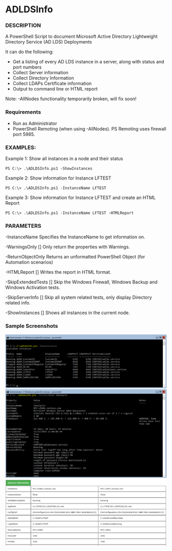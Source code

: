 # ADLDSInfo

### DESCRIPTION
A PowerShell Script to document Microsoft Active Directory Lightweight Directory Service (AD LDS) Deployments

It can do the following:

* Get a listing of every AD LDS instance in a server, along with status and port numbers
* Collect Server information
* Collect Directory Information
* Collect LDAPs Certificate information
* Output to command line or HTML report

Note: -AllNodes functionality temporarily broken, will fix soon!

### Requirements

* Run as Administrator
* PowerShell Remoting (when using -AllNodes). PS Remoting uses firewall port 5985.



### EXAMPLES:

Example 1:  Show all instances in a node and their status

	PS C:\> .\ADLDSInfo.ps1 -ShowInstances

Example 2:  Show information for Instance LFTEST

	PS C:\> .\ADLDSInfo.ps1 -InstanceName LFTEST

Example 3:  Show information for Instance LFTEST and create an HTML Report

	PS C:\> .\ADLDSInfo.ps1 -InstanceName LFTEST -HTMLReport



### PARAMETERS

-InstanceName <String>
Specifies the InstanceName to get information on.

-WarningsOnly [<SwitchParameter>]
Only return the properties with Warnings.

-ReturnObjectOnly <Boolean>
Returns an unformatted PowerShell Object (for Automation scenarios)


-HTMLReport [<SwitchParameter>]
Writes the report in HTML format.

-SkipExtendedTests [<SwitchParameter>]
Skip the Windows Firewall, Windows Backup and Windows Activation tests.



-SkipServerInfo [<SwitchParameter>]
Skip all system related tests, only display Directory related info.



-ShowInstances [<SwitchParameter>]
Shows all instances in the current node.

### Sample Screenshots

![](https://github.com/luisfeliz79/ADLDSInfo/blob/master/ScreenShots/ShowInstances.PNG)
![](https://github.com/luisfeliz79/ADLDSInfo/blob/master/ScreenShots/CommandLineReport.png)
![](https://github.com/luisfeliz79/ADLDSInfo/blob/master/ScreenShots/HTMLReport.png)

